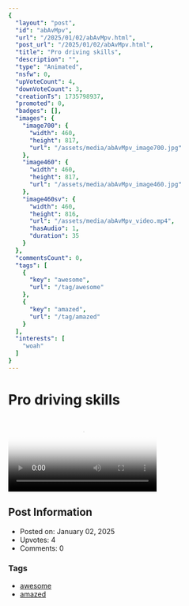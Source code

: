 ```yaml
---
{
  "layout": "post",
  "id": "abAvMpv",
  "url": "/2025/01/02/abAvMpv.html",
  "post_url": "/2025/01/02/abAvMpv.html",
  "title": "Pro driving skills",
  "description": "",
  "type": "Animated",
  "nsfw": 0,
  "upVoteCount": 4,
  "downVoteCount": 3,
  "creationTs": 1735798937,
  "promoted": 0,
  "badges": [],
  "images": {
    "image700": {
      "width": 460,
      "height": 817,
      "url": "/assets/media/abAvMpv_image700.jpg"
    },
    "image460": {
      "width": 460,
      "height": 817,
      "url": "/assets/media/abAvMpv_image460.jpg"
    },
    "image460sv": {
      "width": 460,
      "height": 816,
      "url": "/assets/media/abAvMpv_video.mp4",
      "hasAudio": 1,
      "duration": 35
    }
  },
  "commentsCount": 0,
  "tags": [
    {
      "key": "awesome",
      "url": "/tag/awesome"
    },
    {
      "key": "amazed",
      "url": "/tag/amazed"
    }
  ],
  "interests": [
    "woah"
  ]
}
---
```


# Pro driving skills

<video controls playsinline loop poster="/assets/media/abAvMpv_image460.jpg">
  <source src="/assets/media/abAvMpv_video.mp4" type="video/mp4">
  Your browser does not support the video tag.
</video>

## Post Information

- Posted on: January 02, 2025
- Upvotes: 4
- Comments: 0

### Tags

- [awesome](/tag/awesome)
- [amazed](/tag/amazed)

